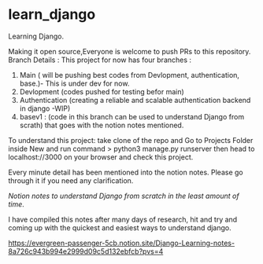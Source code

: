
# learn_django
Learning Django.

Making it open source,Everyone is welcome to push PRs to this repository. 
Branch Details : 
This project for now has four branches : 
1. Main ( will be pushing best codes from Devlopment, authentication, base.)- This is under dev for now. 
2. Devlopment (codes pushed for testing befor main)
3. Authentication (creating a reliable and scalable authentication backend in django -WIP)
4. basev1 : (code in this branch can be used to understand Django from scrath) that goes with the notion notes mentioned. 

To understand this project:
take clone of the repo 
and Go to Projects Folder inside New 
and run command > python3 manage.py runserver
then head to localhost://3000 on your browser and check this project. 

Every minute detail has been mentioned into the notion notes. Please go through it if you need any clarification. 


*Notion notes to understand Django from scratch in the least amount of time*. 

I have compiled this notes after many days of research, hit and try and coming up with the quickest and easiest ways to understand django. 

https://evergreen-passenger-5cb.notion.site/Django-Learning-notes-8a726c943b994e2999d09c5d132ebfcb?pvs=4

